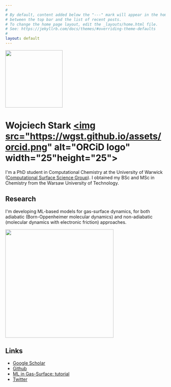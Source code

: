 ```yaml
---
#
# By default, content added below the "---" mark will appear in the home page
# between the top bar and the list of recent posts.
# To change the home page layout, edit the _layouts/home.html file.
# See: https://jekyllrb.com/docs/themes/#overriding-theme-defaults
#
layout: default
---
```


<img src="https://wgst.github.io/assets/wgst-gc.png" width="180" class="image_cir"> 

# Wojciech Stark <a href="https://orcid.org/0000-0001-6279-2638"> <img src="https://wgst.github.io/assets/orcid.png" alt="ORCiD logo" width="25"height="25"></a>

I'm a PhD student in Computational Chemistry at the University of Warwick ([Computational Surface Science Group](https://warwick.ac.uk/fac/sci/chemistry/research/maurer/maurergroup/)). I obtained my BSc and MSc in Chemistry from the Warsaw University of Technology.


## Research
I'm developing ML-based models for gas-surface dynamics, for both adiabatic (Born-Oppenheimer molecular dynamics) and non-adiabatic (molecular dynamics with electronic friction) approaches.

<img src="https://wgst.github.io/assets/sticking_cu111.png" width="340" class="image_sq"> 

## Links
* [Google Scholar](https://scholar.google.com/citations?user=KiNdem8AAAAJ&hl=en)
* [Github](https://github.com/wgst)
* [ML in Gas-Surface: tutorial](https://wgst.github.io/ml-gas-surface)
* [Twitter](https://twitter.com/wgstark)
